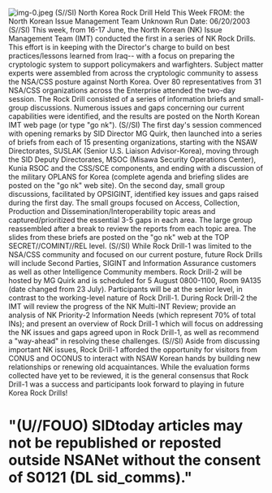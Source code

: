 ![img-0.jpeg](img-0.jpeg)
(S//SI) North Korea Rock Drill Held This Week
FROM: the North Korean Issue Management Team Unknown
Run Date: 06/20/2003
(S//SI) This week, from 16-17 June, the North Korean (NK) Issue Management Team (IMT) conducted the first in a series of NK Rock Drills. This effort is in keeping with the Director's charge to build on best practices/lessons learned from Iraq-- with a focus on preparing the cryptologic system to support policymakers and warfighters. Subject matter experts were assembled from across the cryptologic community to assess the NSA/CSS posture against North Korea. Over 80 representatives from 31 NSA/CSS organizations across the Enterprise attended the two-day session. The Rock Drill consisted of a series of information briefs and small-group discussions. Numerous issues and gaps concerning our current capabilities were identified, and the results are posted on the North Korean IMT web page (or type "go nk").
(S//SI) The first day's session commenced with opening remarks by SID Director MG Quirk, then launched into a series of briefs from each of 15 presenting organizations, starting with the NSAW Directorates, SUSLAK (Senior U.S. Liaison Advisor-Korea), moving through the SID Deputy Directorates, MSOC (Misawa Security Operations Center), Kunia RSOC and the CSS/SCE components, and ending with a discussion of the military OPLANS for Korea (complete agenda and briefing slides are posted on the "go nk" web site). On the second day, small group discussions, facilitated by OPSIGINT, identified key issues and gaps raised during the first day. The small groups focused on Access, Collection, Production and Dissemination/Interoperability topic areas and captured/prioritized the essential 3-5 gaps in each area. The large group reassembled after a break to review the reports from each topic area. The slides from these briefs are posted on the "go nk" web at the TOP SECRET//COMINT//REL level.
(S//SI) While Rock Drill-1 was limited to the NSA/CSS community and focused on our current posture, future Rock Drills will include Second Parties, SIGINT and Information Assurance customers as well as other Intelligence Community members. Rock Drill-2 will be hosted by MG Quirk and is scheduled for 5 August 0800-1100, Room 9A135 (date changed from 23 July). Participants will be at the senior level, in contrast to the working-level nature of Rock Drill-1. During Rock Drill-2 the IMT will review the progress of the NK Multi-INT Review; provide an analysis of NK Priority-2 Information Needs (which represent 70\% of total INs); and present an overview of Rock Drill-1 which will focus on addressing the NK issues and gaps agreed upon in Rock Drill-1, as well as recommend a "way-ahead" in resolving these challenges.
(S//SI) Aside from discussing important NK issues, Rock Drill-1 afforded the opportunity for visitors from CONUS and OCONUS to interact with NSAW Korean hands by building new relationships or renewing old acquaintances. While the evaluation forms collected have yet to be reviewed, it is the general consensus that Rock Drill-1 was a success and participants look forward to playing in future Korea Rock Drills!

# "(U//FOUO) SIDtoday articles may not be republished or reposted outside NSANet without the consent of S0121 (DL sid_comms)."
